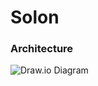 # Solon



### Architecture

![Draw.io Diagram](https://github.com/odysseia-greek/olympos/blob/main/eratosthenes/drawio/solon-flow.png?raw=true)
